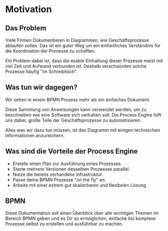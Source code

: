 # Motivation

## Das Problem

Viele Firmen Dokumentieren in Diagrammen, wie Geschäftsprozesse ablaufen sollen.
Das ist ein guter Weg um ein einheitliches Verständnis für die Koordination
der Prozesse zu schaffen.

Ein Problem dabei ist, dass die exakte Einhaltung dieser Prozesse meist mit viel
Zeit und Aufwand verbunden ist. Deshalb verschwinden solche Prozesse häufig
"im Schreibtisch".

## Was tun wir dagegen?

Wir sehen in einem BPMN Prozess mehr als ein einfaches Dokument.

Diese Sammlung von Anweisungen kann verwendet werden, um zu beschreiben wie
eine Software sich verhalten soll. Die Process Engine hilft uns dabei, große
Teile der Geschäftsprozesse zu automatisieren.

Alles was wir dazu tun müssen, ist das Diagramm mit einigen technischen
Informationen anzureichern.

## Was sind die Vorteile der Process Engine

- Erstelle einen Plan zur Ausführung eines Prozesses.
- Starte mehrere Versionen desselben Prozesses parallel.
- Nutze die bereits vorhandene Infrastruktur.
- Passe deine BPMN Prozesse "on the fly" an.
- Arbeite mit einer extrem gut skalierbaren und flexibelen Lösung

## BPMN

Diese Dokumentation soll einen Überblick über alle wichtigen Themen im Bereich
BPMN geben und es Dir so ermöglichen, einfache bis komplexe Prozesse selbst zu
erstellen und ausführbar zu machen.
